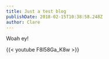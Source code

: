```yaml
---
title: Just a test blog
publishDate: 2018-02-15T10:38:58.248Z
author: Clare
---
```

Woah ey!

{{< youtube F8I58Ga_K8w >}}
